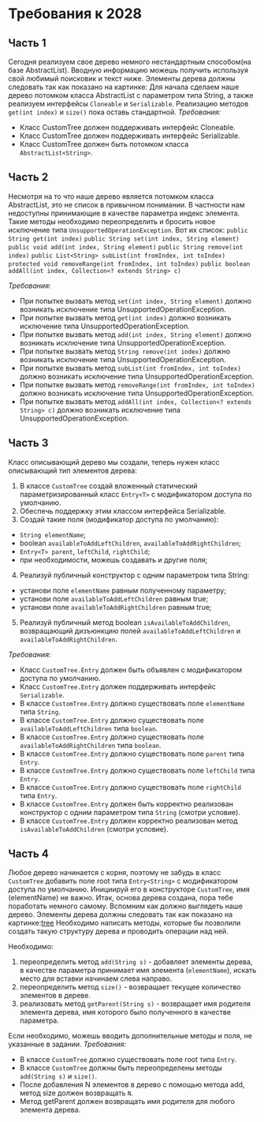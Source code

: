 
# Требования к 2028
## Часть 1
Сегодня реализуем свое дерево немного нестандартным способом(на базе AbstractList).
Вводную информацию можешь получить используя свой любимый поисковик и текст ниже.
Элементы дерева должны следовать так как показано на картинке:
Для начала сделаем наше дерево потомком класса AbstractList с параметром типа String, а также реализуем интерфейсы `Cloneable` и `Serializable`.
Реализацию методов `get(int index)` и `size()` пока оставь стандартной.
*Требования:*
- Класс CustomTree должен поддерживать интерфейс Cloneable.
- Класс CustomTree должен поддерживать интерфейс Serializable.
- Класс CustomTree должен быть потомком класса `AbstractList<String>`.

## Часть 2
Несмотря на то что наше дерево является потомком класса AbstractList, это не список в привычном понимании.
В частности нам недоступны принимающие в качестве параметра индекс элемента.
Такие методы необходимо переопределить и бросить новое исключение типа `UnsupportedOperationException`.
Вот их список:
`public String get(int index)`
`public String set(int index, String element)`
`public void add(int index, String element)`
`public String remove(int index)`
`public List<String> subList(int fromIndex, int toIndex)`
`protected void removeRange(int fromIndex, int toIndex)`
`public boolean addAll(int index, Collection<? extends String> c)`

*Требования:*
- При попытке вызвать метод `set(int index, String element)` должно возникать исключение типа UnsupportedOperationException.
- При попытке вызвать метод `get(int index)` должно возникать исключение типа UnsupportedOperationException.
- При попытке вызвать метод `add(int index, String element)` должно возникать исключение типа UnsupportedOperationException.
- При попытке вызвать метод `String remove(int index)` должно возникать исключение типа UnsupportedOperationException.
- При попытке вызвать метод `subList(int fromIndex, int toIndex)` должно возникать исключение типа UnsupportedOperationException.
- При попытке вызвать метод `removeRange(int fromIndex, int toIndex)` должно возникать исключение типа UnsupportedOperationException.
- При попытке вызвать метод `addAll(int index, Collection<? extends String> c)` должно возникать исключение типа UnsupportedOperationException.

## Часть 3
Класс описывающий дерево мы создали, теперь нужен класс описывающий тип элементов дерева:
1.  В классе `CustomTree` создай вложенный статический параметризированный класс `Entry<T>` с модификатором доступа по умолчанию.
2. Обеспечь поддержку этим классом интерфейса Serializable.
3. Создай такие поля (модификатор доступа по умолчанию):
- `String elementName`;
- boolean `availableToAddLeftChildren`, `availableToAddRightChildren`;
- `Entry<T> parent`, `leftChild`, `rightChild`;
- при необходимости, можешь создавать и другие поля;
4. Реализуй публичный конструктор с одним параметром типа String:
- установи поле `elementName` равным полученному параметру;
- установи поле `availableToAddLeftChildren` равным true;
- установи поле `availableToAddRightChildren` равным true;
5. Реализуй публичный метод boolean `isAvailableToAddChildren`, возвращающий дизъюнкцию полей `availableToAddLeftChildren` и `availableToAddRightChildren`.

*Требования:*
- Класс `CustomTree.Entry` должен быть объявлен с модификатором доступа по умолчанию.
- Класс `CustomTree.Entry` должен поддерживать интерфейс `Serializable`.
- В классе `CustomTree.Entry` должно существовать поле `elementName` типа `String`.
- В классе `CustomTree.Entry` должно существовать поле `availableToAddLeftChildren` типа `boolean`.
- В классе `CustomTree.Entry` должно существовать поле `availableToAddRightChildren` типа `boolean`.
- В классе `CustomTree.Entry` должно существовать поле `parent` типа `Entry`.
- В классе `CustomTree.Entry` должно существовать поле `leftChild` типа `Entry`.
- В классе `CustomTree.Entry` должно существовать поле `rightChild` типа `Entry`.
- В классе `CustomTree.Entry` должен быть корректно реализован конструктор с одним параметром типа `String` (смотри условие).
- В классе `CustomTree.Entry` должен корректно реализован метод `isAvailableToAddChildren` (смотри условие).

## Часть 4
Любое дерево начинается с корня, поэтому не забудь в класс `CustomTree` добавить поле root типа `Entry<String>` c модификатором доступа по умолчанию.
Инициируй его в конструкторе `CustomTree`, имя (elementName) не важно.
Итак, основа дерева создана, пора тебе поработать немного самому.
Вспомним как должно выглядеть наше дерево.
Элементы дерева должны следовать так как показано на картинке:[tree](tree.jpeg)
Необходимо написать методы, которые бы позволили создать такую структуру дерева и проводить операции над ней.

Необходимо:
1. переопределить метод `add(String s)` - добавляет элементы дерева, в качестве параметра принимает имя элемента (`elementName`), искать место для вставки начинаем слева направо.
1. переопределить метод `size()` - возвращает текущее количество элементов в дереве.
1. реализовать метод `getParent(String s)` - возвращает имя родителя элемента дерева, имя которого было полученного в качестве параметра.

Если необходимо, можешь вводить дополнительные методы и поля, не указанные в задании.
*Требования:*
- В классе `CustomTree` должно существовать поле root типа `Entry`.
- В классе `CustomTree` должны быть переопределены методы `add(String s)` и `size()`.
- После добавления N элементов в дерево с помощью метода add, метод size должен возвращать `N`.
- Метод getParent должен возвращать имя родителя для любого элемента дерева.